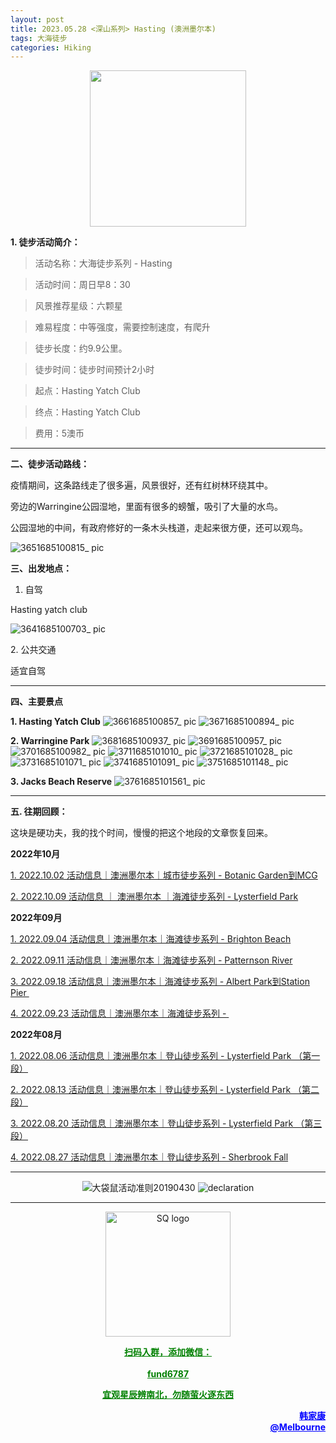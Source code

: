 ```yaml
---
layout: post
title: 2023.05.28 <深山系列> Hasting (澳洲墨尔本)
tags: 大海徒步
categories: Hiking
---
```

<p align="center">
  <img width="250" src="https://user-images.githubusercontent.com/90954432/197183769-043b3cce-ffc5-439d-b355-fc227af37705.jpeg">
</p>

**1. 徒步活动简介：**

> 活动名称：大海徒步系列 - Hasting

> 活动时间：周日早8：30

> 风景推荐星级：六颗星

> 难易程度：中等强度，需要控制速度，有爬升

> 徒步长度：约9.9公里。

> 徒步时间：徒步时间预计2小时

> 起点：Hasting Yatch Club

> 终点：Hasting Yatch Club

> 费用：5澳币

---

**二、徒步活动路线：**

疫情期间，这条路线走了很多遍，风景很好，还有红树林环绕其中。

旁边的Warringine公园湿地，里面有很多的螃蟹，吸引了大量的水鸟。

公园湿地的中间，有政府修好的一条木头栈道，走起来很方便，还可以观鸟。

![3651685100815_ pic](https://github.com/2808118/myhike/assets/90954432/1e0e0a71-b454-4ee5-8a0c-eed715af63c4)

**三、出发地点：**

1. 自驾

Hasting yatch club

![3641685100703_ pic](https://github.com/2808118/myhike/assets/90954432/6c6ce789-40f6-40bb-9c64-1a18a7edcc8d)

2. 公共交通

适宜自驾

---

**四、主要景点**

**1. Hasting Yatch Club**
![3661685100857_ pic](https://github.com/2808118/myhike/assets/90954432/50e8ea6d-67bf-406b-87b5-446840f0ac78)
![3671685100894_ pic](https://github.com/2808118/myhike/assets/90954432/c5b5d271-547b-463f-842b-970d0cfd259a)

**2. Warringine Park**
![3681685100937_ pic](https://github.com/2808118/myhike/assets/90954432/0228fd18-2839-4961-a144-2a4e241c530b)
![3691685100957_ pic](https://github.com/2808118/myhike/assets/90954432/3c0f89fa-3c07-45b9-9e3d-9c25fbcfa103)
![3701685100982_ pic](https://github.com/2808118/myhike/assets/90954432/7d7b6f7d-5e9e-4a54-bbd8-0141b1cea636)
![3711685101010_ pic](https://github.com/2808118/myhike/assets/90954432/2e796a50-9729-4343-80ed-c9865e2a3ae5)
![3721685101028_ pic](https://github.com/2808118/myhike/assets/90954432/413135de-6003-4ca8-8030-5ddde4e7eedf)
![3731685101071_ pic](https://github.com/2808118/myhike/assets/90954432/eeb63679-99bb-4028-82a4-eb34d9216bef)
![3741685101091_ pic](https://github.com/2808118/myhike/assets/90954432/5ed86e54-56b3-4b3f-83e8-3e2c7ae93800)
![3751685101148_ pic](https://github.com/2808118/myhike/assets/90954432/47518bc6-b133-4360-a7d5-29bac5a85963)

**3. Jacks Beach Reserve**
![3761685101561_ pic](https://github.com/2808118/myhike/assets/90954432/493f2784-efc2-439b-89ff-3679087f411e)

---

**五. 往期回顾：**

这块是硬功夫，我的找个时间，慢慢的把这个地段的文章恢复回来。

**2022年10月**

[1. 2022.10.02 活动信息｜澳洲墨尔本｜城市徒步系列 - Botanic Garden到MCG](http://mp.weixin.qq.com/s?__biz=MzUxOTkxNjMwOA==&mid=2247484978&idx=1&sn=ed5136a1de4c66e2b13caea309ebb671&chksm=f9f31849ce84915fcc661481be2e4f021e4929eea9809e1e76e5d5bcb7be9de2da93369bdbbc&scene=21#wechat_redirect) 

[2. 2022.10.09 活动信息 ｜ 澳洲墨尔本 ｜海滩徒步系列 - Lysterfield Park](http://mp.weixin.qq.com/s?__biz=MzUxOTkxNjMwOA==&mid=2247485002&idx=1&sn=bbd47773ef48aaa6c63583dbb5efd88c&chksm=f9f31831ce849127d1a1f4dae22a577972e7fadcefa2182df92c0480116aa26773c8241231fe&scene=21#wechat_redirect) 

**2022年09月**

 [1. 2022.09.04 活动信息｜澳洲墨尔本｜海滩徒步系列 - Brighton Beach](http://mp.weixin.qq.com/s?__biz=MzUxOTkxNjMwOA==&mid=2247484887&idx=1&sn=0ac1c26615f42f2a8bfa5de6650e3f2d&chksm=f9f31bacce8492ba566188217e312eb29b93f333f2b650b313fba42171b23d0ea55c531fa0f0&scene=21#wechat_redirect) 

 [2. 2022.09.11 活动信息｜澳洲墨尔本｜海滩徒步系列 - Patternson River](http://mp.weixin.qq.com/s?__biz=MzUxOTkxNjMwOA==&mid=2247484911&idx=1&sn=78d7a051c7150c107acc5724620e7d0c&chksm=f9f31b94ce84928293f3fce04622c391b0e2123edd17e96a6a3121da2f8dc8bcfede5f58c282&scene=21#wechat_redirect) 

 [3. 2022.09.18 活动信息｜澳洲墨尔本｜海滩徒步系列 - Albert Park到Station Pier ](http://mp.weixin.qq.com/s?__biz=MzUxOTkxNjMwOA==&mid=2247484932&idx=1&sn=ca58606ae0c386a7b02e8d8dd2d00980&chksm=f9f3187fce84916931f9254bd5887992e0399a27b5e3ec575fc4faeaa387e3255c17dde78012&scene=21#wechat_redirect) 

[4. 2022.09.23 活动信息｜澳洲墨尔本｜海滩徒步系列 - ](http://mp.weixin.qq.com/s?__biz=MzUxOTkxNjMwOA==&mid=2247484955&idx=1&sn=8332e3ba1528657ddd38b4ef9629e32d&chksm=f9f31860ce8491765247027b6ff8deaae1e239dfcfc877ae91a7602053489afdca6f304932aa&scene=21#wechat_redirect) 

**2022年08月**

 [1. 2022.08.06 活动信息｜澳洲墨尔本｜登山徒步系列 - Lysterfield Park （第一段）](http://mp.weixin.qq.com/s?__biz=MzUxOTkxNjMwOA==&mid=2247484786&idx=1&sn=f9dfc1ab1e56f1a4957eafd48a376445&chksm=f9f31b09ce84921ff5ee7ff9603eaa6bb8cb9b99d3fe26efc7213087d378c6ac04d5eae16c95&scene=21#wechat_redirect) 

 [2. 2022.08.13 活动信息｜澳洲墨尔本｜登山徒步系列 - Lysterfield Park （第二段）](http://mp.weixin.qq.com/s?__biz=MzUxOTkxNjMwOA==&mid=2247484789&idx=1&sn=571d9139128d3f20b9173a9f7463bb1a&chksm=f9f31b0ece84921855520d95cbbd5bc3029aac54ba8b4d63b140d29a7de09b81895a1e97880a&scene=21#wechat_redirect) 

 [3. 2022.08.20 活动信息｜澳洲墨尔本｜登山徒步系列 - Lysterfield Park （第三段）](http://mp.weixin.qq.com/s?__biz=MzUxOTkxNjMwOA==&mid=2247484826&idx=1&sn=7425850bff3e7334520e921389ef671c&chksm=f9f31be1ce8492f76d9b95fbcf946856da969682802d87aa0d0a72c3f76c28e4d9d18d5c2e9d&scene=21#wechat_redirect) 

 [4. 2022.08.27 活动信息｜澳洲墨尔本｜登山徒步系列 - Sherbrook Fall](http://mp.weixin.qq.com/s?__biz=MzUxOTkxNjMwOA==&mid=2247484859&idx=1&sn=70e596e4b91c9efe09e97136aa120efe&chksm=f9f31bc0ce8492d66b9c238f4bd299a2e41f9aadfcbd155b01b77f521229ef12aaf755f46504&scene=21#wechat_redirect) 

---

<p align="center">
  <img alt="大袋鼠活动准则20190430" src="https://user-images.githubusercontent.com/90954432/197184791-50268d4a-839c-42a5-b42f-957043f80b9d.png">
  <img src="https://user-images.githubusercontent.com/90954432/197324665-50cd9f62-c0ab-43f9-9af6-cb9b86d9ff70.png" alt="declaration">
</p>

---

<p align="center">
  <img width="200" src="https://user-images.githubusercontent.com/90954432/197332354-e65465c3-5a13-4bf3-b311-cd253cb89349.jpeg" alt="SQ logo">
</p>

<p align="center">
  <strong><a href="#" style="color:green">扫码入群，添加微信：</a></strong>
  <br>
  <br>
  <strong><a href="#" style="color:green">fund6787</a></strong>
</p>

<p align="center">
  <strong><a href="#" style="color:green">宜观星辰辨南北，勿随萤火逐东西</a></strong>
</p>

<p align="right" style="color:blue">
  <strong><a href="#" style="color:blue">韩家康</a></strong>
  <br>
  <strong><a href="#" style="color:blue">@Melbourne</a></strong>
  <br>
</p>
